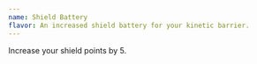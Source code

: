 ```yaml
---
name: Shield Battery
flavor: An increased shield battery for your kinetic barrier.
---
```

Increase your shield points by 5.
